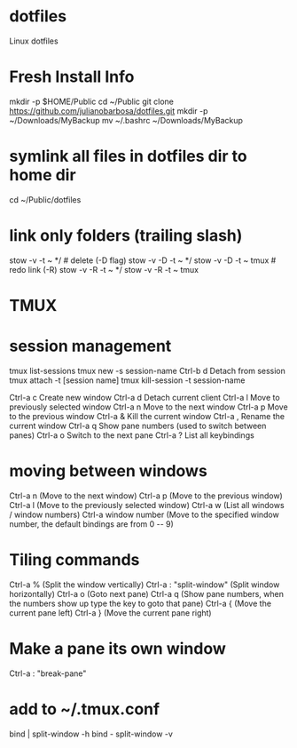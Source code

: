 # dotfiles
Linux dotfiles

# Fresh Install Info

mkdir -p $HOME/Public
cd ~/Public
git clone https://github.com/julianobarbosa/dotfiles.git
mkdir -p ~/Downloads/MyBackup
mv ~/.bashrc ~/Downloads/MyBackup
# symlink all files in dotfiles dir to home dir
cd ~/Public/dotfiles

# link only folders (trailing slash)

stow -v -t ~ */
    # delete (-D flag)
    stow -v -D -t ~ */
    stow -v -D -t ~ tmux
    # redo link (-R)
    stow -v -R -t ~ */
    stow -v -R -t ~ tmux

# TMUX
# session management

tmux list-sessions
tmux new -s session-name
Ctrl-b d Detach from session
tmux attach -t [session name]
tmux kill-session -t session-name


Ctrl-a c Create new window
Ctrl-a d Detach current client
Ctrl-a l Move to previously selected window
Ctrl-a n Move to the next window
Ctrl-a p Move to the previous window
Ctrl-a & Kill the current window
Ctrl-a , Rename the current window
Ctrl-a q Show pane numbers (used to switch between panes)
Ctrl-a o Switch to the next pane
Ctrl-a ? List all keybindings


# moving between windows

Ctrl-a n (Move to the next window)
Ctrl-a p (Move to the previous window)
Ctrl-a l (Move to the previously selected window)
Ctrl-a w (List all windows / window numbers)
Ctrl-a window number (Move to the specified window number, the
default bindings are from 0 -- 9)

# Tiling commands

Ctrl-a % (Split the window vertically)
Ctrl-a : "split-window" (Split window horizontally)
Ctrl-a o (Goto next pane)
Ctrl-a q (Show pane numbers, when the numbers show up type the key
to goto that pane)
Ctrl-a { (Move the current pane left)
Ctrl-a } (Move the current pane right)


# Make a pane its own window

Ctrl-a : "break-pane"


# add to ~/.tmux.conf

bind | split-window -h
bind - split-window -v
